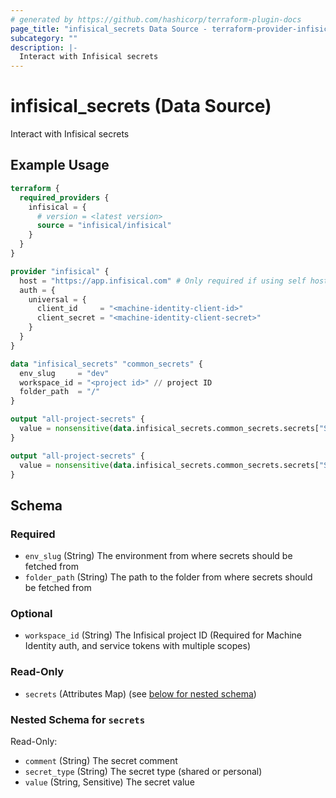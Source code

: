 ```yaml
---
# generated by https://github.com/hashicorp/terraform-plugin-docs
page_title: "infisical_secrets Data Source - terraform-provider-infisical"
subcategory: ""
description: |-
  Interact with Infisical secrets
---
```


# infisical_secrets (Data Source)

Interact with Infisical secrets

## Example Usage

```terraform
terraform {
  required_providers {
    infisical = {
      # version = <latest version>
      source = "infisical/infisical"
    }
  }
}

provider "infisical" {
  host = "https://app.infisical.com" # Only required if using self hosted instance of Infisical, default is https://app.infisical.com
  auth = {
    universal = {
      client_id     = "<machine-identity-client-id>"
      client_secret = "<machine-identity-client-secret>"
    }
  }
}

data "infisical_secrets" "common_secrets" {
  env_slug     = "dev"
  workspace_id = "<project id>" // project ID
  folder_path  = "/"
}

output "all-project-secrets" {
  value = nonsensitive(data.infisical_secrets.common_secrets.secrets["SECRET-NAME"].value)
}

output "all-project-secrets" {
  value = nonsensitive(data.infisical_secrets.common_secrets.secrets["SECRET-NAME"].comment)
}
```

<!-- schema generated by tfplugindocs -->
## Schema

### Required

- `env_slug` (String) The environment from where secrets should be fetched from
- `folder_path` (String) The path to the folder from where secrets should be fetched from

### Optional

- `workspace_id` (String) The Infisical project ID (Required for Machine Identity auth, and service tokens with multiple scopes)

### Read-Only

- `secrets` (Attributes Map) (see [below for nested schema](#nestedatt--secrets))

<a id="nestedatt--secrets"></a>
### Nested Schema for `secrets`

Read-Only:

- `comment` (String) The secret comment
- `secret_type` (String) The secret type (shared or personal)
- `value` (String, Sensitive) The secret value
